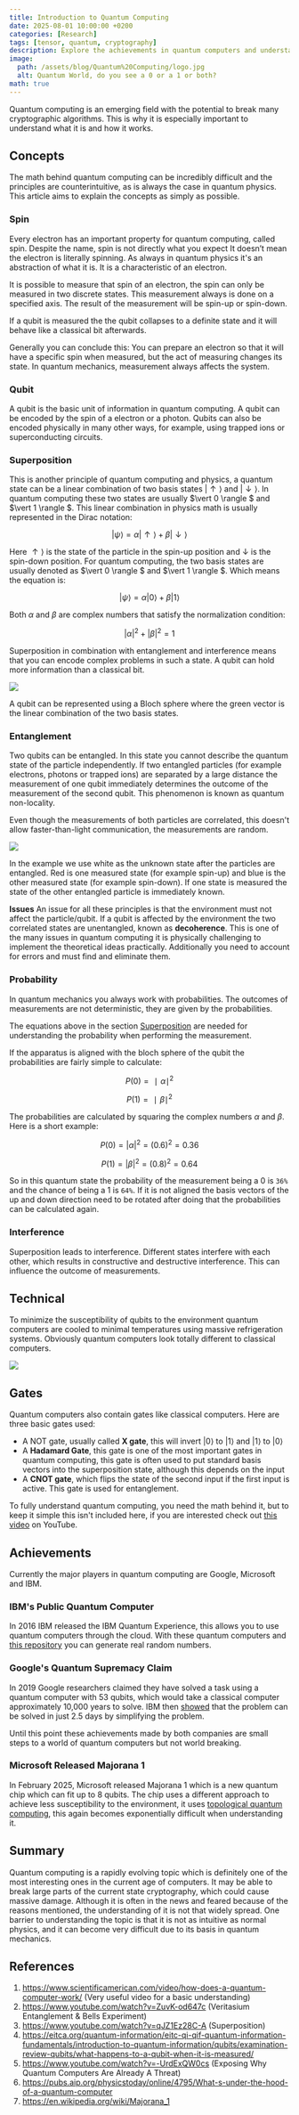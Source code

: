 ```yaml
---
title: Introduction to Quantum Computing
date: 2025-08-01 10:00:00 +0200
categories: [Research]
tags: [tensor, quantum, cryptography]
description: Explore the achievements in quantum computers and understand the basics of quantum physics needed for quantum computing.
image:
  path: /assets/blog/Quantum%20Computing/logo.jpg
  alt: Quantum World, do you see a 0 or a 1 or both?
math: true
---
```


Quantum computing is an emerging field with the potential to break many cryptographic algorithms. This is why it is especially important to understand what it is and how it works.

## Concepts

The math behind quantum computing can be incredibly difficult and the principles are counterintuitive, as is always the case in quantum physics. This article aims to explain the concepts as simply as possible.


### Spin

Every electron has an important property for quantum computing, called spin. Despite the name, spin is not directly what you expect It doesn’t mean the electron is literally spinning. As always in quantum physics it's an abstraction of what it is. It is a characteristic of an electron. 

It is possible to measure that spin of an electron, the spin can only be measured in two discrete states. This measurement always is done on a specified axis. The result of the measurement will be spin-up or spin-down.

If a qubit is measured the the qubit collapses to a definite state and it will behave like a classical bit afterwards.

Generally you can conclude this: You can prepare an electron so that it will have a specific spin when measured, but the act of measuring changes its state. In quantum mechanics, measurement always affects the system.

### Qubit

A qubit is the basic unit of information in quantum computing. A qubit can be encoded by the spin of a electron or a photon. Qubits can also be encoded physically in many other ways, for example, using trapped ions or superconducting circuits. 

### Superposition

This is another principle of quantum computing and physics, a quantum state can be a linear combination of two basis states $\vert \uparrow\rangle$ and $\vert \downarrow\rangle$. In quantum computing these two states are usually $\vert 0 \rangle $ and $\vert 1 \rangle $. This linear combination in physics math is usually represented in the Dirac notation:

$$ 
|\psi\rangle = \alpha | \uparrow \rangle + \beta | \downarrow \rangle
$$

Here $\uparrow \rangle$ is the state of the particle in the spin-up position and $\downarrow$ is the spin-down position. For quantum computing, the two basis states are usually denoted as $\vert 0 \rangle $ and $\vert 1 \rangle $. Which means the equation is:

$$ 
|\psi\rangle = \alpha | 0 \rangle + \beta | 1 \rangle
$$

Both $\alpha$ and $\beta$ are complex numbers that satisfy the normalization condition:

$$
|\alpha|^2 + |\beta|^2 = 1
$$

Superposition in combination with entanglement and interference means that you can encode complex problems in such a state. A qubit can hold more information than a classical bit.

![](/assets/blog/Quantum%20Computing/Superposition.png)

A qubit can be represented using a Bloch sphere where the green vector is the linear combination of the two basis states.

### Entanglement

Two qubits can be entangled. In this state you cannot describe the quantum state of the particle independently. If two entangled particles (for example electrons, photons or trapped ions) are separated by a large distance the measurement of one qubit immediately determines the outcome of the measurement of the second qubit. This phenomenon is known as quantum non-locality.

Even though the measurements of both particles are correlated, this doesn't allow faster-than-light communication, the measurements are random.


![](/assets/blog/Quantum%20Computing/Entanglement.png)

In the example we use white as the unknown state after the particles are entangled. Red is one measured state (for example spin-up) and blue is the other measured state (for example spin-down). If one state is measured the state of the other entangled particle is immediately known.

**Issues**
An issue for all these principles is that the environment must not affect the particle/qubit. If a qubit is affected by the environment the two correlated states are unentangled, known as **decoherence**. This is one of the many issues in quantum computing it is physically challenging to implement the theoretical ideas practically. Additionally you need to account for errors and must find and eliminate them.

### Probability

In quantum mechanics you always work with probabilities. The outcomes of measurements are not deterministic, they are given by the probabilities.

The equations above in the section [Superposition](#superposition) are needed for understanding the probability when performing the measurement.

If the apparatus is aligned with the bloch sphere of the qubit the probabilities are fairly simple to calculate:

$$
 P(0)= ∣\alpha∣^2
$$

$$
 P(1)=∣ \beta ∣^2
$$

The probabilities are calculated by squaring the complex numbers $\alpha$ and $\beta$. Here is a short example:

$$
P(0) = |\alpha|^2 = (0.6)^2 = 0.36
$$

$$
P(1) = |\beta|^2 = (0.8)^2 = 0.64 
$$

So in this quantum state the probability of the measurement being a $0$ is `36%` and the chance of being a $1$ is `64%`. If it is not aligned the basis vectors of the up and down direction need to be rotated after doing that the probabilities can be calculated again.

### Interference

Superposition leads to interference. Different states interfere with each other, which results in constructive and destructive interference. This can influence the outcome of measurements.

## Technical

To minimize the susceptibility of qubits to the environment quantum computers are cooled to minimal temperatures using massive refrigeration systems. Obviously quantum computers look totally different to classical computers.

![](/assets/blog/Quantum%20Computing/IBM-Quantum-Computer.jpg)

## Gates

Quantum computers also contain gates like classical computers. Here are three basic gates used:

- A NOT gate, usually called **X gate**, this will invert  $\vert 0 \rangle$ to  $\vert 1 \rangle$ and $\vert 1 \rangle$ to  $\vert 0 \rangle$ 
- A **Hadamard Gate**, this gate is one of the most important gates in quantum computing, this gate is often used to put standard basis vectors into the superposition state, although this depends on the input 
- A **CNOT gate**, which flips the state of the second input if the first input is active. This gate is used for entanglement.

To fully understand quantum computing, you need the math behind it, but to keep it simple this isn't included here, if you are interested check out [this video](https://www.youtube.com/watch?v=C-muKqoMPBY) on YouTube.


## Achievements

Currently the major players in quantum computing are Google, Microsoft and IBM.


### IBM's Public Quantum Computer

In 2016 IBM released the IBM Quantum Experience, this allows you to use quantum computers through the cloud. With these quantum computers and [this repository](https://github.com/ozaner/qRNG) you can generate real random numbers.

### Google's Quantum Supremacy Claim

In 2019 Google researchers claimed they have solved a task using a quantum computer with 53 qubits, which would take a classical computer approximately 10,000 years to solve. IBM then [showed](https://www.ibm.com/quantum/blog/on-quantum-supremacy) that the problem can be solved in just 2.5 days by simplifying the problem.

Until this point these achievements made by both companies are small steps to a world of quantum computers but not world breaking.

### Microsoft Released Majorana 1

In February 2025, Microsoft released Majorana 1 which is a new quantum chip which can fit up to 8 qubits. The chip uses a different approach to achieve less susceptibility to the environment, it uses [topological quantum computing](https://en.wikipedia.org/wiki/Topological_quantum_computer), this again becomes exponentially difficult when understanding it.


## Summary

Quantum computing is a rapidly evolving topic which is definitely one of the most interesting ones in the current age of computers. It may be able to break large parts of the current state cryptography, which could cause massive damage. Although it is often in the news and feared because of the reasons mentioned, the understanding of it is not that widely spread. One barrier to understanding the topic is that it is not as intuitive as normal physics, and it can become very difficult due to its basis in quantum mechanics.

## References

1. <https://www.scientificamerican.com/video/how-does-a-quantum-computer-work/> (Very useful video for a basic understanding)
2. <https://www.youtube.com/watch?v=ZuvK-od647c> (Veritasium Entanglement & Bells Experiment)
3. <https://www.youtube.com/watch?v=qJZ1Ez28C-A> (Superposition)
4. <https://eitca.org/quantum-information/eitc-qi-qif-quantum-information-fundamentals/introduction-to-quantum-information/qubits/examination-review-qubits/what-happens-to-a-qubit-when-it-is-measured/>
5. <https://www.youtube.com/watch?v=-UrdExQW0cs> (Exposing Why Quantum Computers Are Already A Threat)
6. <https://pubs.aip.org/physicstoday/online/4795/What-s-under-the-hood-of-a-quantum-computer>
7. <https://en.wikipedia.org/wiki/Majorana_1>
